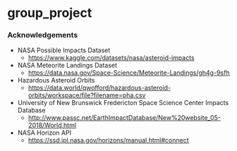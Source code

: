 # group_project





### Acknowledgements
- NASA Possible Impacts Dataset
    - https://www.kaggle.com/datasets/nasa/asteroid-impacts
- NASA Meteorite Landings Dataset
    - https://data.nasa.gov/Space-Science/Meteorite-Landings/gh4g-9sfh
- Hazardous Asteroid Orbits
    - https://data.world/qwofford/hazardous-asteroid-orbits/workspace/file?filename=pha.csv
- University of New Brunswick Fredericton Space Science Center Impacts Database
    - http://www.passc.net/EarthImpactDatabase/New%20website_05-2018/World.html
- NASA Horizon API 
    - https://ssd.jpl.nasa.gov/horizons/manual.html#connect
